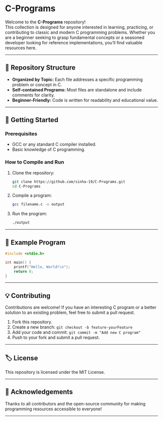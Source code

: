 # C-Programs

Welcome to the **C-Programs** repository!  
This collection is designed for anyone interested in learning, practicing, or contributing to classic and modern C programming problems. Whether you are a beginner seeking to grasp fundamental concepts or a seasoned developer looking for reference implementations, you’ll find valuable resources here.

---

## 📂 Repository Structure

- **Organized by Topic:** Each file addresses a specific programming problem or concept in C.
- **Self-contained Programs:** Most files are standalone and include comments for clarity.
- **Beginner-Friendly:** Code is written for readability and educational value.

---

## 🚀 Getting Started

### Prerequisites

- GCC or any standard C compiler installed.
- Basic knowledge of C programming.

### How to Compile and Run

1. Clone the repository:
   ```bash
   git clone https://github.com/sinha-19/C-Programs.git
   cd C-Programs
   ```

2. Compile a program:
   ```bash
   gcc filename.c -o output
   ```

3. Run the program:
   ```bash
   ./output
   ```

---

## 📝 Example Program

```c
#include <stdio.h>

int main() {
    printf("Hello, World!\n");
    return 0;
}
```

---

## 💡 Contributing

Contributions are welcome! If you have an interesting C program or a better solution to an existing problem, feel free to submit a pull request.

1. Fork this repository.
2. Create a new branch: `git checkout -b feature-yourFeature`
3. Add your code and commit: `git commit -m "Add new C program"`
4. Push to your fork and submit a pull request.

---

## 🏷️ License

This repository is licensed under the MIT License.  

---

## 🙏 Acknowledgements

Thanks to all contributors and the open-source community for making programming resources accessible to everyone!

---

